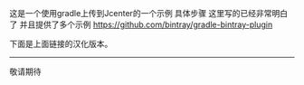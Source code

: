 这是一个使用gradle上传到Jcenter的一个示例
具体步骤 这里写的已经非常明白了  并且提供了多个示例
https://github.com/bintray/gradle-bintray-plugin

下面是上面链接的汉化版本。

-------

敬请期待